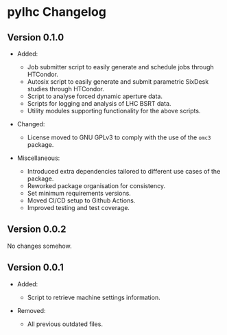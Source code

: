 # pylhc Changelog

## Version 0.1.0

- Added:
    - Job submitter script to easily generate and schedule jobs through HTCondor.
    - Autosix script to easily generate and submit parametric SixDesk studies through HTCondor.
    - Script to analyse forced dynamic aperture data.
    - Scripts for logging and analysis of LHC BSRT data.
    - Utility modules supporting functionality for the above scripts.

- Changed:
    - License moved to GNU GPLv3 to comply with the use of the `omc3` package.

- Miscellaneous:
    - Introduced extra dependencies tailored to different use cases of the package.
    - Reworked package organisation for consistency.
    - Set minimum requirements versions.
    - Moved CI/CD setup to Github Actions.
    - Improved testing and test coverage.

## Version 0.0.2

No changes somehow.

## Version 0.0.1

- Added:
    - Script to retrieve machine settings information.

- Removed:
    - All previous outdated files.
